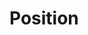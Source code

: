 <script setup>
import CdxDocsTokensTable from '../../src/components/tokens/TokensTable.vue';
import { position } from '@wikimedia/codex-design-tokens/dist/index.json';
</script>

# Position

<CdxDocsTokensTable
	:tokens="position"
	token-demo="CdxDocsPositionDemo"
/>
